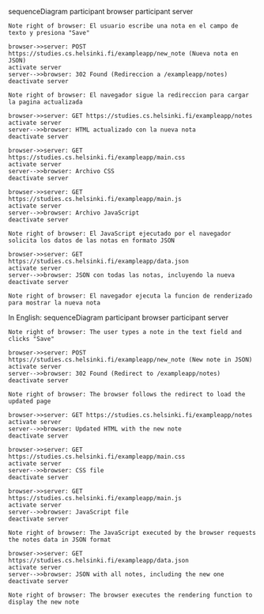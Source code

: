 sequenceDiagram
    participant browser
    participant server

    Note right of browser: El usuario escribe una nota en el campo de texto y presiona "Save"

    browser->>server: POST https://studies.cs.helsinki.fi/exampleapp/new_note (Nueva nota en JSON)
    activate server
    server-->>browser: 302 Found (Redireccion a /exampleapp/notes)
    deactivate server

    Note right of browser: El navegador sigue la redireccion para cargar la pagina actualizada

    browser->>server: GET https://studies.cs.helsinki.fi/exampleapp/notes
    activate server
    server-->>browser: HTML actualizado con la nueva nota
    deactivate server

    browser->>server: GET https://studies.cs.helsinki.fi/exampleapp/main.css
    activate server
    server-->>browser: Archivo CSS
    deactivate server

    browser->>server: GET https://studies.cs.helsinki.fi/exampleapp/main.js
    activate server
    server-->>browser: Archivo JavaScript
    deactivate server

    Note right of browser: El JavaScript ejecutado por el navegador solicita los datos de las notas en formato JSON

    browser->>server: GET https://studies.cs.helsinki.fi/exampleapp/data.json
    activate server
    server-->>browser: JSON con todas las notas, incluyendo la nueva
    deactivate server

    Note right of browser: El navegador ejecuta la funcion de renderizado para mostrar la nueva nota

In English:
sequenceDiagram
    participant browser
    participant server

    Note right of browser: The user types a note in the text field and clicks "Save"

    browser->>server: POST https://studies.cs.helsinki.fi/exampleapp/new_note (New note in JSON)
    activate server
    server-->>browser: 302 Found (Redirect to /exampleapp/notes)
    deactivate server

    Note right of browser: The browser follows the redirect to load the updated page

    browser->>server: GET https://studies.cs.helsinki.fi/exampleapp/notes
    activate server
    server-->>browser: Updated HTML with the new note
    deactivate server

    browser->>server: GET https://studies.cs.helsinki.fi/exampleapp/main.css
    activate server
    server-->>browser: CSS file
    deactivate server

    browser->>server: GET https://studies.cs.helsinki.fi/exampleapp/main.js
    activate server
    server-->>browser: JavaScript file
    deactivate server

    Note right of browser: The JavaScript executed by the browser requests the notes data in JSON format

    browser->>server: GET https://studies.cs.helsinki.fi/exampleapp/data.json
    activate server
    server-->>browser: JSON with all notes, including the new one
    deactivate server

    Note right of browser: The browser executes the rendering function to display the new note
